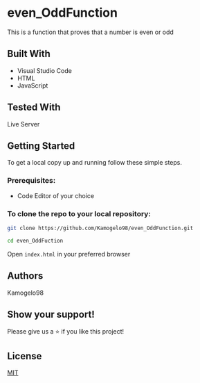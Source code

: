 # even_OddFunction

This is a function that proves that a number is even or odd 

## Built With

* Visual Studio Code
* HTML
* JavaScript

## Tested With
Live Server

## Getting Started

To get a local copy up and running follow these simple steps.

### Prerequisites:
* Code Editor of your choice

### To clone the repo to your local repository:

``` bash
git clone https://github.com/Kamogelo98/even_OddFunction.git
``` 

``` bash
cd even_OddFuction
```

Open ``` index.html ``` in your preferred browser

## Authors
Kamogelo98


## Show your support!
Please give us a ⭐ if you like this project!

## License
[MIT](https://choosealicense.com/licenses/mit/)

